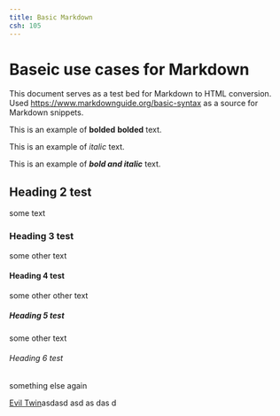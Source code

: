 ```yaml
---
title: Basic Markdown
csh: 105
---
```


# Baseic use cases for Markdown

This document serves as a test bed for Markdown to HTML conversion. Used <https://www.markdownguide.org/basic-syntax> as a source for Markdown snippets.

This is an example of **bolded** __bolded__ text.

This is an example of *italic* text.

This is an example of ***bold and italic*** text.

## Heading 2 test

some text

### Heading 3 test

some other text

#### Heading 4 test

some other other text

##### Heading 5 test

some other text

###### Heading 6 test

something else again

[Evil Twin](/evil-twin/1Intro.md)asdasd
asd
as
das
d
